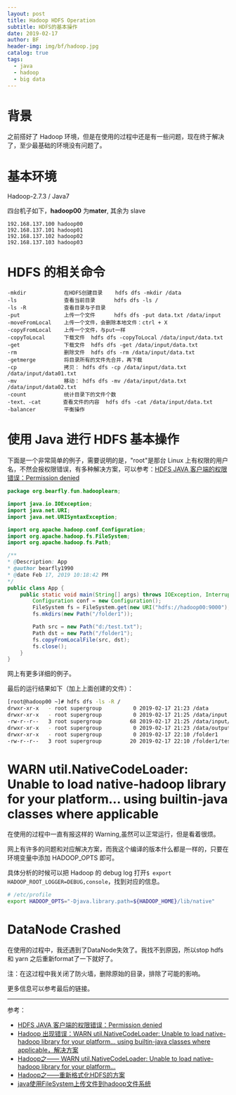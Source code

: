 ```yaml
---
layout: post
title: Hadoop HDFS Operation
subtitle: HDFS的基本操作
date: 2019-02-17
author: BF
header-img: img/bf/hadoop.jpg
catalog: true
tags:
  - java
  - hadoop
  - big data
---
```


# 背景

之前搭好了 Hadoop 环境，但是在使用的过程中还是有一些问题，现在终于解决了，至少最基础的环境没有问题了。

# 基本环境

Hadoop-2.7.3 / Java7

四台机子如下，**hadoop00** 为**mater**, 其余为 slave

```
192.168.137.100 hadoop00
192.168.137.101 hadoop01
192.168.137.102 hadoop02
192.168.137.103 hadoop03
```

# HDFS 的相关命令

```
-mkdir            在HDFS创建目录    hdfs dfs -mkdir /data
-ls               查看当前目录      hdfs dfs -ls /
-ls -R            查看目录与子目录
-put              上传一个文件      hdfs dfs -put data.txt /data/input
-moveFromLocal    上传一个文件，会删除本地文件：ctrl + X
-copyFromLocal    上传一个文件，与put一样
-copyToLocal      下载文件  hdfs dfs -copyToLocal /data/input/data.txt
-get              下载文件  hdfs dfs -get /data/input/data.txt
-rm               删除文件  hdfs dfs -rm /data/input/data.txt
-getmerge         将目录所有的文件先合并，再下载
-cp               拷贝： hdfs dfs -cp /data/input/data.txt  /data/input/data01.txt
-mv               移动： hdfs dfs -mv /data/input/data.txt  /data/input/data02.txt
-count            统计目录下的文件个数
-text、-cat       查看文件的内容  hdfs dfs -cat /data/input/data.txt
-balancer         平衡操作
```

# 使用 Java 进行 HDFS 基本操作

下面是一个非常简单的例子，需要说明的是，"root"是那台 Linux 上有权限的用户名，不然会报权限错误，有多种解决方案，可以参考：[HDFS JAVA 客户端的权限错误：Permission denied](https://www.cnblogs.com/bkylry/p/8072132.html)

```java
package org.bearfly.fun.hadooplearn;

import java.io.IOException;
import java.net.URI;
import java.net.URISyntaxException;

import org.apache.hadoop.conf.Configuration;
import org.apache.hadoop.fs.FileSystem;
import org.apache.hadoop.fs.Path;

/**
* @Description: App
* @author bearfly1990
* @date Feb 17, 2019 10:18:42 PM
*/
public class App {
    public static void main(String[] args) throws IOException, InterruptedException, URISyntaxException {
        Configuration conf = new Configuration();
        FileSystem fs = FileSystem.get(new URI("hdfs://hadoop00:9000"), conf, "root");
        fs.mkdirs(new Path("/folder1"));

        Path src = new Path("d:/test.txt");
        Path dst = new Path("/folder1");
        fs.copyFromLocalFile(src, dst);
        fs.close();
    }
}

```

网上有更多详细的例子。

最后的运行结果如下（加上上面创建的文件）：

```bash
[root@hadoop00 ~]# hdfs dfs -ls -R /
drwxr-xr-x   - root supergroup          0 2019-02-17 21:23 /data
drwxr-xr-x   - root supergroup          0 2019-02-17 21:25 /data/input
-rw-r--r--   3 root supergroup         68 2019-02-17 21:25 /data/input/word-count-data.txt
drwxr-xr-x   - root supergroup          0 2019-02-17 21:23 /data/output
drwxr-xr-x   - root supergroup          0 2019-02-17 22:10 /folder1
-rw-r--r--   3 root supergroup         20 2019-02-17 22:10 /folder1/test.txt

```

# WARN util.NativeCodeLoader: Unable to load native-hadoop library for your platform... using builtin-java classes where applicable

在使用的过程中一直有报这样的 Warning,虽然可以正常运行，但是看着很烦。

网上有许多的问题和对应解决方案，而我这个编译的版本什么都是一样的，只要在环境变量中添加 HADOOP_OPTS 即可。

具体分析的时候可以把 Hadoop 的 debug log 打开`$ export HADOOP_ROOT_LOGGER=DEBUG,console`，找到对应的信息。

```bash
# /etc/profile
export HADOOP_OPTS="-Djava.library.path=${HADOOP_HOME}/lib/native"
```

# DataNode Crashed

在使用的过程中，我还遇到了DataNode失效了。我找不到原因，所以stop hdfs 和 yarn 之后重新format了一下就好了。

注：在这过程中我关闭了防火墙，删除原始的目录，排除了可能的影响。

更多信息可以参考最后的链接。

---

参考：

* [HDFS JAVA 客户端的权限错误：Permission denied](https://www.cnblogs.com/bkylry/p/8072132.html)
* [Hadoop 出现错误：WARN util.NativeCodeLoader: Unable to load native-hadoop library for your platform... using builtin-java classes where applicable，解决方案](https://www.cnblogs.com/likui360/p/6558749.html)
* [Hadoop之—— WARN util.NativeCodeLoader: Unable to load native-hadoop library for your platform...](https://blog.csdn.net/l1028386804/article/details/51538611)
* [Hadoop之——重新格式化HDFS的方案](https://blog.csdn.net/l1028386804/article/details/72857449)
* [java使用FileSystem上传文件到hadoop文件系统](https://www.cnblogs.com/lizhonghua34/p/6437878.html)